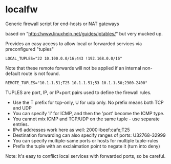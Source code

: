 # localfw

Generic firewall script for end-hosts or NAT gateways

based on "http://www.linuxhelp.net/guides/iptables/"  but very mucked up.

Provides an easy access to allow local or forwarded services via preconfigured "tuples"

	LOCAL_TUPLES="22 10.100.0.0/16;443 !192.168.0.0/16"

Note that these remote forwards will not be applied if an internal non-default route is not found.

	REMOTE_TUPLES="10.1.1.51;T25 10.1.1.51;53 10.1.1.50;2300-2400"

TUPLES are port, IP, or IP+port pairs used to define the firewall rules.

* Use the T prefix for tcp-only, U for udp only.  No prefix means both TCP and UDP  
* You can specify 'I' for ICMP, and then the 'port' become the ICMP type.  
* You cannot mix ICMP and TCP/UDP on the same tuple - use separate entries.  
* IPv6 addresses work here as well:  2000::beef:cafe;T25  
* Destination forwarding can also specify ranges of ports:  U32768-32999
* You can specify multiple-same ports or hosts for multiple tuple-rules  
* Prefix the tuple with an exclaimation point to negate it (turn into deny)  


Note: It's easy to conflict local services with forwarded ports, so be careful.
